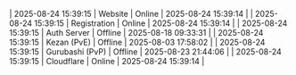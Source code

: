 | 2025-08-24 15:39:15 | Website | Online | 2025-08-24 15:39:14 |
| 2025-08-24 15:39:15 | Registration | Online | 2025-08-24 15:39:14 |
| 2025-08-24 15:39:15 | Auth Server | Offline | 2025-08-18 09:33:31 |
| 2025-08-24 15:39:15 | Kezan (PvE) | Offline | 2025-08-03 17:58:02 |
| 2025-08-24 15:39:15 | Gurubashi (PvP) | Offline | 2025-08-23 21:44:06 |
| 2025-08-24 15:39:15 | Cloudflare | Online | 2025-08-24 15:39:14 |
